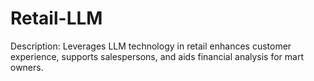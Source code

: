 # Retail-LLM

Description: Leverages LLM technology in retail enhances customer experience, supports salespersons, and aids financial analysis for mart owners.
